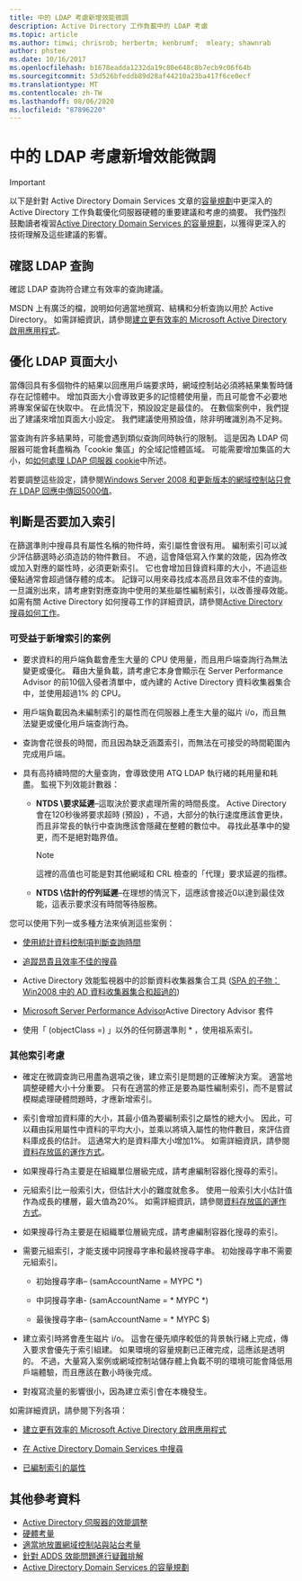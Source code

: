 ```yaml
---
title: 中的 LDAP 考慮新增效能微調
description: Active Directory 工作負載中的 LDAP 考慮
ms.topic: article
ms.author: timwi; chrisrob; herbertm; kenbrumf;  mleary; shawnrab
author: phstee
ms.date: 10/16/2017
ms.openlocfilehash: b1678eadda1232da19c80e648c8b7ecb9c06f64b
ms.sourcegitcommit: 53d526bfeddb89d28af44210a23ba417f6ce0ecf
ms.translationtype: MT
ms.contentlocale: zh-TW
ms.lasthandoff: 08/06/2020
ms.locfileid: "87896220"
---
```

# <a name="ldap-considerations-in-adds-performance-tuning"></a>中的 LDAP 考慮新增效能微調

> [!IMPORTANT]
> 以下是針對 Active Directory Domain Services 文章的[容量規劃](https://go.microsoft.com/fwlink/?LinkId=324566)中更深入的 Active Directory 工作負載優化伺服器硬體的重要建議和考慮的摘要。 我們強烈鼓勵讀者複習[Active Directory Domain Services 的容量規劃](https://go.microsoft.com/fwlink/?LinkId=324566)，以獲得更深入的技術理解及這些建議的影響。

## <a name="verify-ldap-queries"></a>確認 LDAP 查詢

確認 LDAP 查詢符合建立有效率的查詢建議。

MSDN 上有廣泛的檔，說明如何適當地撰寫、結構和分析查詢以用於 Active Directory。 如需詳細資訊，請參閱[建立更有效率的 Microsoft Active Directory 啟用應用程式](https://msdn.microsoft.com/library/ms808539.aspx)。

## <a name="optimize-ldap-page-sizes"></a>優化 LDAP 頁面大小

當傳回具有多個物件的結果以回應用戶端要求時，網域控制站必須將結果集暫時儲存在記憶體中。 增加頁面大小會導致更多的記憶體使用量，而且可能會不必要地將專案保留在快取中。 在此情況下，預設設定是最佳的。 在數個案例中，我們提出了建議來增加頁面大小設定。 我們建議使用預設值，除非明確識別為不足夠。

當查詢有許多結果時，可能會遇到類似查詢同時執行的限制。  這是因為 LDAP 伺服器可能會耗盡稱為「cookie 集區」的全域記憶體區域。  可能需要增加集區的大小，如[如何處理 LDAP 伺服器 cookie](https://technet.microsoft.com/windows-server-docs/identity/ad-ds/manage/how-ldap-server-cookies-are-handled)中所述。

若要調整這些設定，請參閱[Windows Server 2008 和更新版本的網域控制站只會在 LDAP 回應中傳回5000值](https://support.microsoft.com/kb/2009267)。

## <a name="determine-whether-to-add-indices"></a>判斷是否要加入索引

在篩選準則中搜尋具有屬性名稱的物件時，索引屬性會很有用。 編制索引可以減少評估篩選時必須造訪的物件數目。 不過，這會降低寫入作業的效能，因為修改或加入對應的屬性時，必須更新索引。 它也會增加目錄資料庫的大小，不過這些優點通常會超過儲存體的成本。 記錄可以用來尋找成本高昂且效率不佳的查詢。 一旦識別出來，請考慮對對應查詢中使用的某些屬性編制索引，以改善搜尋效能。 如需有關 Active Directory 如何搜尋工作的詳細資訊，請參閱[Active Directory 搜尋如何工作](https://technet.microsoft.com/library/cc755809.aspx)。

### <a name="scenarios-that-benefit-in-adding-indices"></a>可受益于新增索引的案例

-   要求資料的用戶端負載會產生大量的 CPU 使用量，而且用戶端查詢行為無法變更或優化。 藉由大量負載，請考慮它本身會顯示在 Server Performance Advisor 的前10個入侵者清單中，或內建的 Active Directory 資料收集器集合中，並使用超過1% 的 CPU。

-   用戶端負載因為未編制索引的屬性而在伺服器上產生大量的磁片 i/o，而且無法變更或優化用戶端查詢行為。

-   查詢會花很長的時間，而且因為缺乏涵蓋索引，而無法在可接受的時間範圍內完成用戶端。

- 具有高持續時間的大量查詢，會導致使用 ATQ LDAP 執行緒的耗用量和耗盡。 監視下列效能計數器：

    - **NTDS \\要求延遲**–這取決於要求處理所需的時間長度。 Active Directory 會在120秒後將要求超時 (預設) ，不過，大部分的執行速度應該會更快，而且非常長的執行中查詢應該會隱藏在整體的數位中。 尋找此基準中的變更，而不是絕對臨界值。

        > [!NOTE]
        > 這裡的高值也可能是對其他網域和 CRL 檢查的「代理」要求延遲的指標。

    - **NTDS \\估計的佇列延遲**–在理想的情況下，這應該會接近0以達到最佳效能，這表示要求沒有時間等待服務。

您可以使用下列一或多種方法來偵測這些案例：

-   [使用統計資料控制項判斷查詢時間](https://msdn.microsoft.com/library/ms808539.aspx)

-   [追蹤昂貴且效率不佳的搜尋](https://msdn.microsoft.com/library/ms808539.aspx)

-   Active Directory 效能監視器中的診斷資料收集器集合工具 ([SPA 的子物： Win2008 中的 AD 資料收集器集合和超過的](https://blogs.technet.com/b/askds/archive/2010/06/08/son-of-spa-ad-data-collector-sets-in-win2008-and-beyond.aspx)) 

-   [Microsoft Server Performance Advisor](../../../server-performance-advisor/microsoft-server-performance-advisor.md)Active Directory Advisor 套件

-   使用「 (objectClass =) 」以外的任何篩選準則 \* ，使用祖系索引。

### <a name="other-index-considerations"></a>其他索引考慮

-   確定在微調查詢已用盡為選項之後，建立索引是問題的正確解決方案。 適當地調整硬體大小十分重要。 只有在適當的修正是要為屬性編制索引，而不是嘗試模糊處理硬體問題時，才應新增索引。

-   索引會增加資料庫的大小，其最小值為要編制索引之屬性的總大小。 因此，可以藉由採用屬性中資料的平均大小，並乘以將填入屬性的物件數目，來評估資料庫成長的估計。 這通常大約是資料庫大小增加1%。 如需詳細資訊，請參閱[資料存放區的運作方式](https://technet.microsoft.com/library/cc772829.aspx)。

-   如果搜尋行為主要是在組織單位層級完成，請考慮編制容器化搜尋的索引。

-   元組索引比一般索引大，但估計大小的難度就愈多。 使用一般索引大小估計值作為成長的樓層，最大值為20%。 如需詳細資訊，請參閱[資料存放區的運作方式](https://technet.microsoft.com/library/cc772829.aspx)。

-   如果搜尋行為主要是在組織單位層級完成，請考慮編制容器化搜尋的索引。

-   需要元組索引，才能支援中詞搜尋字串和最終搜尋字串。 初始搜尋字串不需要元組索引。

    -   初始搜尋字串– (samAccountName = MYPC \*) 

    -   中詞搜尋字串- (samAccountName = \* MYPC \*) 

    -   最後搜尋字串– (samAccountName = \* MYPC $) 

-   建立索引時將會產生磁片 i/o。 這會在優先順序較低的背景執行緒上完成，傳入要求會優先于索引組建。 如果環境的容量規劃已正確完成，這應該是透明的。 不過，大量寫入案例或網域控制站儲存體上負載不明的環境可能會降低用戶端體驗，而且應該在數小時後完成。

-   對複寫流量的影響很小，因為建立索引會在本機發生。

如需詳細資訊，請參閱下列各項：

-   [建立更有效率的 Microsoft Active Directory 啟用應用程式](https://msdn.microsoft.com/library/ms808539.aspx)

-   [在 Active Directory Domain Services 中搜尋](https://msdn.microsoft.com/library/aa746427.aspx)

-   [已編制索引的屬性](https://msdn.microsoft.com/library/windows/desktop/ms677112.aspx)

## <a name="additional-references"></a>其他參考資料

- [Active Directory 伺服器的效能調整](index.md)
- [硬體考量](hardware-considerations.md)
- [適當地放置網域控制站與站台考量](site-definition-considerations.md)
- [針對 ADDS 效能問題進行疑難排解](troubleshoot.md)
- [Active Directory Domain Services 的容量規劃](https://go.microsoft.com/fwlink/?LinkId=324566)